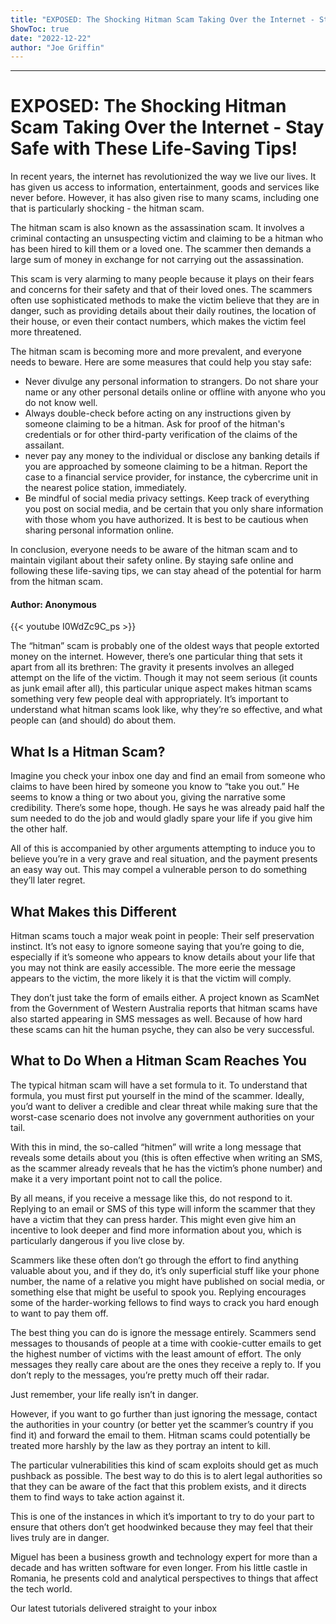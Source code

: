 ```yaml
---
title: "EXPOSED: The Shocking Hitman Scam Taking Over the Internet - Stay Safe with These Life-Saving Tips!"
ShowToc: true 
date: "2022-12-22"
author: "Joe Griffin"
---
```

*****
# EXPOSED: The Shocking Hitman Scam Taking Over the Internet - Stay Safe with These Life-Saving Tips! 

In recent years, the internet has revolutionized the way we live our lives. It has given us access to information, entertainment, goods and services like never before. However, it has also given rise to many scams, including one that is particularly shocking - the hitman scam. 

The hitman scam is also known as the assassination scam. It involves a criminal contacting an unsuspecting victim and claiming to be a hitman who has been hired to kill them or a loved one. The scammer then demands a large sum of money in exchange for not carrying out the assassination. 

This scam is very alarming to many people because it plays on their fears and concerns for their safety and that of their loved ones. The scammers often use sophisticated methods to make the victim believe that they are in danger, such as providing details about their daily routines, the location of their house, or even their contact numbers, which makes the victim feel more threatened.

The hitman scam is becoming more and more prevalent, and everyone needs to beware. Here are some measures that could help you stay safe:

- Never divulge any personal information to strangers. Do not share your name or any other personal details online or offline with anyone who you do not know well.
- Always double-check before acting on any instructions given by someone claiming to be a hitman. Ask for proof of the hitman's credentials or for other third-party verification of the claims of the assailant.
- never pay any money to the individual or disclose any banking details if you are approached by someone claiming to be a hitman. Report the case to a financial service provider, for instance, the cybercrime unit in the nearest police station, immediately. 
- Be mindful of social media privacy settings. Keep track of everything you post on social media, and be certain that you only share information with those whom you have authorized. It is best to be cautious when sharing personal information online.
 
In conclusion, everyone needs to be aware of the hitman scam and to maintain vigilant about their safety online. By staying safe online and following these life-saving tips, we can stay ahead of the potential for harm from the hitman scam.

#### Author: Anonymous

{{< youtube I0WdZc9C_ps >}} 



The “hitman” scam is probably one of the oldest ways that people extorted money on the internet. However, there’s one particular thing that sets it apart from all its brethren: The gravity it presents involves an alleged attempt on the life of the victim. Though it may not seem serious (it counts as junk email after all), this particular unique aspect makes hitman scams something very few people deal with appropriately. It’s important to understand what hitman scams look like, why they’re so effective, and what people can (and should) do about them.
 
## What Is a Hitman Scam?
 
Imagine you check your inbox one day and find an email from someone who claims to have been hired by someone you know to “take you out.” He seems to know a thing or two about you, giving the narrative some credibility. There’s some hope, though. He says he was already paid half the sum needed to do the job and would gladly spare your life if you give him the other half.
 
All of this is accompanied by other arguments attempting to induce you to believe you’re in a very grave and real situation, and the payment presents an easy way out. This may compel a vulnerable person to do something they’ll later regret.
 
## What Makes this Different
 
Hitman scams touch a major weak point in people: Their self preservation instinct. It’s not easy to ignore someone saying that you’re going to die, especially if it’s someone who appears to know details about your life that you may not think are easily accessible. The more eerie the message appears to the victim, the more likely it is that the victim will comply.
 
They don’t just take the form of emails either. A project known as ScamNet from the Government of Western Australia reports that hitman scams have also started appearing in SMS messages as well. Because of how hard these scams can hit the human psyche, they can also be very successful.
 
## What to Do When a Hitman Scam Reaches You
 
The typical hitman scam will have a set formula to it. To understand that formula, you must first put yourself in the mind of the scammer. Ideally, you’d want to deliver a credible and clear threat while making sure that the worst-case scenario does not involve any government authorities on your tail.
 
With this in mind, the so-called “hitmen” will write a long message that reveals some details about you (this is often effective when writing an SMS, as the scammer already reveals that he has the victim’s phone number) and make it a very important point not to call the police.
 
By all means, if you receive a message like this, do not respond to it. Replying to an email or SMS of this type will inform the scammer that they have a victim that they can press harder. This might even give him an incentive to look deeper and find more information about you, which is particularly dangerous if you live close by.
 
Scammers like these often don’t go through the effort to find anything valuable about you, and if they do, it’s only superficial stuff like your phone number, the name of a relative you might have published on social media, or something else that might be useful to spook you. Replying encourages some of the harder-working fellows to find ways to crack you hard enough to want to pay them off.
 
The best thing you can do is ignore the message entirely. Scammers send messages to thousands of people at a time with cookie-cutter emails to get the highest number of victims with the least amount of effort. The only messages they really care about are the ones they receive a reply to. If you don’t reply to the messages, you’re pretty much off their radar.
 
Just remember, your life really isn’t in danger.
 
However, if you want to go further than just ignoring the message, contact the authorities in your country (or better yet the scammer’s country if you find it) and forward the email to them. Hitman scams could potentially be treated more harshly by the law as they portray an intent to kill.
 
The particular vulnerabilities this kind of scam exploits should get as much pushback as possible. The best way to do this is to alert legal authorities so that they can be aware of the fact that this problem exists, and it directs them to find ways to take action against it.
 
This is one of the instances in which it’s important to try to do your part to ensure that others don’t get hoodwinked because they may feel that their lives truly are in danger.
 
Miguel has been a business growth and technology expert for more than a decade and has written software for even longer. From his little castle in Romania, he presents cold and analytical perspectives to things that affect the tech world.
 
Our latest tutorials delivered straight to your inbox




